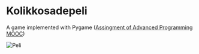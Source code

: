 # Kolikkosadepeli
A game implemented with Pygame ([Assingment of Advanced Programming MOOC](https://ohjelmointi-23.mooc.fi/osa-14/4-oma-peli))

![Peli](https://github.com/Lalefal/Kolikkosadepeli/assets/94318146/6be03908-a4bf-4511-8cb2-4e6837ef117f)
